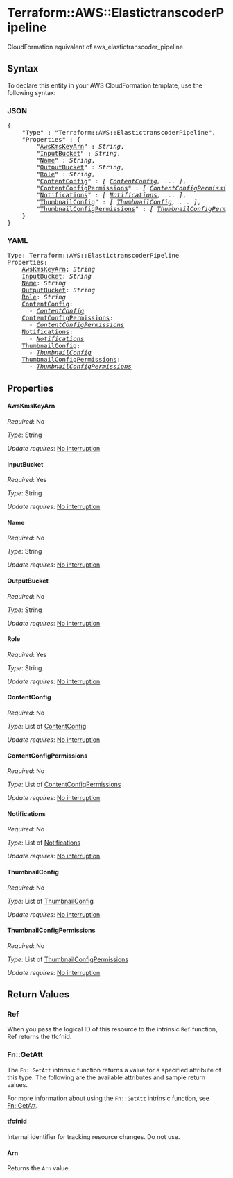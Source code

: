 # Terraform::AWS::ElastictranscoderPipeline

CloudFormation equivalent of aws_elastictranscoder_pipeline

## Syntax

To declare this entity in your AWS CloudFormation template, use the following syntax:

### JSON

<pre>
{
    "Type" : "Terraform::AWS::ElastictranscoderPipeline",
    "Properties" : {
        "<a href="#awskmskeyarn" title="AwsKmsKeyArn">AwsKmsKeyArn</a>" : <i>String</i>,
        "<a href="#inputbucket" title="InputBucket">InputBucket</a>" : <i>String</i>,
        "<a href="#name" title="Name">Name</a>" : <i>String</i>,
        "<a href="#outputbucket" title="OutputBucket">OutputBucket</a>" : <i>String</i>,
        "<a href="#role" title="Role">Role</a>" : <i>String</i>,
        "<a href="#contentconfig" title="ContentConfig">ContentConfig</a>" : <i>[ <a href="contentconfig.md">ContentConfig</a>, ... ]</i>,
        "<a href="#contentconfigpermissions" title="ContentConfigPermissions">ContentConfigPermissions</a>" : <i>[ <a href="contentconfigpermissions.md">ContentConfigPermissions</a>, ... ]</i>,
        "<a href="#notifications" title="Notifications">Notifications</a>" : <i>[ <a href="notifications.md">Notifications</a>, ... ]</i>,
        "<a href="#thumbnailconfig" title="ThumbnailConfig">ThumbnailConfig</a>" : <i>[ <a href="thumbnailconfig.md">ThumbnailConfig</a>, ... ]</i>,
        "<a href="#thumbnailconfigpermissions" title="ThumbnailConfigPermissions">ThumbnailConfigPermissions</a>" : <i>[ <a href="thumbnailconfigpermissions.md">ThumbnailConfigPermissions</a>, ... ]</i>
    }
}
</pre>

### YAML

<pre>
Type: Terraform::AWS::ElastictranscoderPipeline
Properties:
    <a href="#awskmskeyarn" title="AwsKmsKeyArn">AwsKmsKeyArn</a>: <i>String</i>
    <a href="#inputbucket" title="InputBucket">InputBucket</a>: <i>String</i>
    <a href="#name" title="Name">Name</a>: <i>String</i>
    <a href="#outputbucket" title="OutputBucket">OutputBucket</a>: <i>String</i>
    <a href="#role" title="Role">Role</a>: <i>String</i>
    <a href="#contentconfig" title="ContentConfig">ContentConfig</a>: <i>
      - <a href="contentconfig.md">ContentConfig</a></i>
    <a href="#contentconfigpermissions" title="ContentConfigPermissions">ContentConfigPermissions</a>: <i>
      - <a href="contentconfigpermissions.md">ContentConfigPermissions</a></i>
    <a href="#notifications" title="Notifications">Notifications</a>: <i>
      - <a href="notifications.md">Notifications</a></i>
    <a href="#thumbnailconfig" title="ThumbnailConfig">ThumbnailConfig</a>: <i>
      - <a href="thumbnailconfig.md">ThumbnailConfig</a></i>
    <a href="#thumbnailconfigpermissions" title="ThumbnailConfigPermissions">ThumbnailConfigPermissions</a>: <i>
      - <a href="thumbnailconfigpermissions.md">ThumbnailConfigPermissions</a></i>
</pre>

## Properties

#### AwsKmsKeyArn

_Required_: No

_Type_: String

_Update requires_: [No interruption](https://docs.aws.amazon.com/AWSCloudFormation/latest/UserGuide/using-cfn-updating-stacks-update-behaviors.html#update-no-interrupt)

#### InputBucket

_Required_: Yes

_Type_: String

_Update requires_: [No interruption](https://docs.aws.amazon.com/AWSCloudFormation/latest/UserGuide/using-cfn-updating-stacks-update-behaviors.html#update-no-interrupt)

#### Name

_Required_: No

_Type_: String

_Update requires_: [No interruption](https://docs.aws.amazon.com/AWSCloudFormation/latest/UserGuide/using-cfn-updating-stacks-update-behaviors.html#update-no-interrupt)

#### OutputBucket

_Required_: No

_Type_: String

_Update requires_: [No interruption](https://docs.aws.amazon.com/AWSCloudFormation/latest/UserGuide/using-cfn-updating-stacks-update-behaviors.html#update-no-interrupt)

#### Role

_Required_: Yes

_Type_: String

_Update requires_: [No interruption](https://docs.aws.amazon.com/AWSCloudFormation/latest/UserGuide/using-cfn-updating-stacks-update-behaviors.html#update-no-interrupt)

#### ContentConfig

_Required_: No

_Type_: List of <a href="contentconfig.md">ContentConfig</a>

_Update requires_: [No interruption](https://docs.aws.amazon.com/AWSCloudFormation/latest/UserGuide/using-cfn-updating-stacks-update-behaviors.html#update-no-interrupt)

#### ContentConfigPermissions

_Required_: No

_Type_: List of <a href="contentconfigpermissions.md">ContentConfigPermissions</a>

_Update requires_: [No interruption](https://docs.aws.amazon.com/AWSCloudFormation/latest/UserGuide/using-cfn-updating-stacks-update-behaviors.html#update-no-interrupt)

#### Notifications

_Required_: No

_Type_: List of <a href="notifications.md">Notifications</a>

_Update requires_: [No interruption](https://docs.aws.amazon.com/AWSCloudFormation/latest/UserGuide/using-cfn-updating-stacks-update-behaviors.html#update-no-interrupt)

#### ThumbnailConfig

_Required_: No

_Type_: List of <a href="thumbnailconfig.md">ThumbnailConfig</a>

_Update requires_: [No interruption](https://docs.aws.amazon.com/AWSCloudFormation/latest/UserGuide/using-cfn-updating-stacks-update-behaviors.html#update-no-interrupt)

#### ThumbnailConfigPermissions

_Required_: No

_Type_: List of <a href="thumbnailconfigpermissions.md">ThumbnailConfigPermissions</a>

_Update requires_: [No interruption](https://docs.aws.amazon.com/AWSCloudFormation/latest/UserGuide/using-cfn-updating-stacks-update-behaviors.html#update-no-interrupt)

## Return Values

### Ref

When you pass the logical ID of this resource to the intrinsic `Ref` function, Ref returns the tfcfnid.

### Fn::GetAtt

The `Fn::GetAtt` intrinsic function returns a value for a specified attribute of this type. The following are the available attributes and sample return values.

For more information about using the `Fn::GetAtt` intrinsic function, see [Fn::GetAtt](https://docs.aws.amazon.com/AWSCloudFormation/latest/UserGuide/intrinsic-function-reference-getatt.html).

#### tfcfnid

Internal identifier for tracking resource changes. Do not use.

#### Arn

Returns the <code>Arn</code> value.

